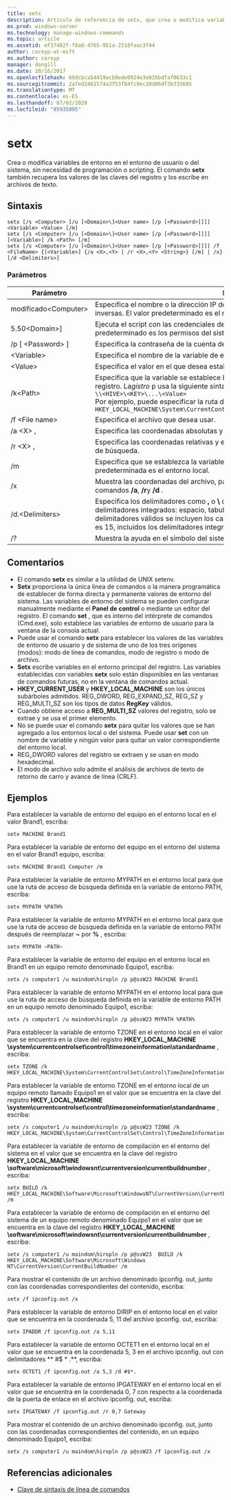 ```yaml
---
title: setx
description: Artículo de referencia de setx, que crea o modifica variables de entorno en el entorno de usuario o del sistema, sin necesidad de programación o scripting.
ms.prod: windows-server
ms.technology: manage-windows-commands
ms.topic: article
ms.assetid: ef37482f-f8a8-4765-951a-2518faac3f44
author: coreyp-at-msft
ms.author: coreyp
manager: dongill
ms.date: 10/16/2017
ms.openlocfilehash: 69dcbca54419acb9ede0924e3e835bdfaf0633c1
ms.sourcegitcommit: 2afed2461574a3f53f84fc9ec28d86df3b335685
ms.translationtype: MT
ms.contentlocale: es-ES
ms.lasthandoff: 07/02/2020
ms.locfileid: "85935895"
---
```

# <a name="setx"></a>setx

Crea o modifica variables de entorno en el entorno de usuario o del sistema, sin necesidad de programación o scripting. El comando **setx** también recupera los valores de las claves del registro y los escribe en archivos de texto.



## <a name="syntax"></a>Sintaxis

```
setx [/s <Computer> [/u [<Domain>\]<User name> [/p [<Password>]]]] <Variable> <Value> [/m]
setx [/s <Computer> [/u [<Domain>\]<User name> [/p [<Password>]]]] [<Variable>] /k <Path> [/m]
setx [/s <Computer> [/u [<Domain>\]<User name> [/p [<Password>]]]] /f <FileName> {[<Variable>] {/a <X>,<Y> | /r <X>,<Y> <String>} [/m] | /x} [/d <Delimiters>]
```

### <a name="parameters"></a>Parámetros

|         Parámetro          |                                                                                                                                              Descripción                                                                                                                                              |
|----------------------------|-------------------------------------------------------------------------------------------------------------------------------------------------------------------------------------------------------------------------------------------------------------------------------------------------------|
|       modificado\<Computer>       |                                                                                  Especifica el nombre o la dirección IP de un equipo remoto. No use barras diagonales inversas. El valor predeterminado es el nombre del equipo local.                                                                                  |
| 5.50\<Domain>\]<User name> |                                                                                           Ejecuta el script con las credenciales de la cuenta de usuario especificada. El valor predeterminado es los permisos del sistema.                                                                                            |
|      /p [ \<Password> ]      |                                                                                                         Especifica la contraseña de la cuenta de usuario que se especifica en el parámetro **/u** .                                                                                                         |
|        \<Variable>         |                                                                                                                 Especifica el nombre de la variable de entorno que desea establecer.                                                                                                                  |
|          \<Value>          |                                                                                                                Especifica el valor en el que desea establecer la variable de entorno.                                                                                                                 |
|         /k\<Path>         | Especifica que la variable se establece basándose en la información de una clave del registro. La*gistro* p usa la siguiente sintaxis:</br>`\\<HIVE>\<KEY>\...\<Value>`</br>Por ejemplo, puede especificar la ruta de acceso siguiente:</br>`HKEY_LOCAL_MACHINE\System\CurrentControlSet\Control\TimeZoneInformation\StandardName` |
|      /f \<File name>       |                                                                                                                               Especifica el archivo que desea usar.                                                                                                                                |
|        /a \<X> ,<Y>         |                                                                                                                    Especifica las coordenadas absolutas y el desplazamiento como parámetros de búsqueda.                                                                                                                    |
|   /r \<X> , <Y><String>   |                                                                                                            Especifica las coordenadas relativas y el desplazamiento de la **cadena** como parámetros de búsqueda.                                                                                                            |
|             /m             |                                                                                                Especifica que se establezca la variable en el entorno del sistema. La configuración predeterminada es el entorno local.                                                                                                 |
|             /x             |                                                                                                       Muestra las coordenadas del archivo, pasando por alto las opciones de la línea de comandos **/a**, **/r**y **/d** .                                                                                                        |
|      /d.\<Delimiters>      |                    Especifica los delimitadores como **,** o **\\** que se van a usar además de los cuatro delimitadores integrados: espacio, tabulación, entrada y avance de barra. Entre los delimitadores válidos se incluyen los caracteres ASCII. El número máximo de delimitadores es 15, incluidos los delimitadores integrados.                    |
|             /?             |                                                                                                                                 Muestra la ayuda en el símbolo del sistema.                                                                                                                                  |

## <a name="remarks"></a>Comentarios

-   El comando **setx** es similar a la utilidad de UNIX setenv.
-   **Setx** proporciona la única línea de comandos o la manera programática de establecer de forma directa y permanente valores de entorno del sistema. Las variables de entorno del sistema se pueden configurar manualmente mediante el **Panel de control** o mediante un editor del registro. El comando **set** , que es interno del intérprete de comandos (Cmd.exe), solo establece las variables de entorno de usuario para la ventana de la consola actual.
-   Puede usar el comando **setx** para establecer los valores de las variables de entorno de usuario y de sistema de uno de los tres orígenes (modos): modo de línea de comandos, modo de registro o modo de archivo.
-   **Setx** escribe variables en el entorno principal del registro. Las variables establecidas con variables **setx** solo están disponibles en las ventanas de comandos futuras, no en la ventana de comandos actual.
-   **HKEY_CURRENT_USER** y **HKEY_LOCAL_MACHINE** son los únicos subárboles admitidos. REG_DWORD, REG_EXPAND_SZ, REG_SZ y REG_MULTI_SZ son los tipos de datos **RegKey** válidos.
-   Cuando obtiene acceso a **REG_MULTI_SZ** valores del registro, solo se extrae y se usa el primer elemento.
-   No se puede usar el comando **setx** para quitar los valores que se han agregado a los entornos local o del sistema. Puede usar **set** con un nombre de variable y ningún valor para quitar un valor correspondiente del entorno local.
-   REG_DWORD valores del registro se extraen y se usan en modo hexadecimal.
-   El modo de archivo solo admite el análisis de archivos de texto de retorno de carro y avance de línea (CRLF).

## <a name="examples"></a>Ejemplos

Para establecer la variable de entorno del equipo en el entorno local en el valor Brand1, escriba:
```
setx MACHINE Brand1
```
Para establecer la variable de entorno del equipo en el entorno del sistema en el valor Brand1 equipo, escriba:
```
setx MACHINE Brand1 Computer /m
```
Para establecer la variable de entorno MYPATH en el entorno local para que use la ruta de acceso de búsqueda definida en la variable de entorno PATH, escriba:
```
setx MYPATH %PATH%
```
Para establecer la variable de entorno MYPATH en el entorno local para que use la ruta de acceso de búsqueda definida en la variable de entorno PATH después de reemplazar **~** por **%** , escriba:
```
setx MYPATH ~PATH~
```
Para establecer la variable de entorno del equipo en el entorno local en Brand1 en un equipo remoto denominado Equipo1, escriba:
```
setx /s computer1 /u maindom\hiropln /p p@ssW23 MACHINE Brand1
```
Para establecer la variable de entorno MYPATH en el entorno local para que use la ruta de acceso de búsqueda definida en la variable de entorno PATH en un equipo remoto denominado Equipo1, escriba:
```
setx /s computer1 /u maindom\hiropln /p p@ssW23 MYPATH %PATH%
```
Para establecer la variable de entorno TZONE en el entorno local en el valor que se encuentra en la clave del registro **HKEY_LOCAL_MACHINE \system\currentcontrolset\control\timezoneinformation\standardname** , escriba:
```
setx TZONE /k HKEY_LOCAL_MACHINE\System\CurrentControlSet\Control\TimeZoneInformation\StandardName
```
Para establecer la variable de entorno TZONE en el entorno local de un equipo remoto llamado Equipo1 en el valor que se encuentra en la clave del registro **HKEY_LOCAL_MACHINE \system\currentcontrolset\control\timezoneinformation\standardname** , escriba:
```
setx /s computer1 /u maindom\hiropln /p p@ssW23 TZONE /k HKEY_LOCAL_MACHINE\System\CurrentControlSet\Control\TimeZoneInformation\StandardName
```
Para establecer la variable de entorno de compilación en el entorno del sistema en el valor que se encuentra en la clave del registro **HKEY_LOCAL_MACHINE \software\microsoft\windowsnt\currentversion\currentbuildnumber** , escriba:
```
setx BUILD /k HKEY_LOCAL_MACHINE\Software\Microsoft\WindowsNT\CurrentVersion\CurrentBuildNumber /m
```
Para establecer la variable de entorno de compilación en el entorno del sistema de un equipo remoto denominado Equipo1 en el valor que se encuentra en la clave del registro **HKEY_LOCAL_MACHINE \software\microsoft\windowsnt\currentversion\currentbuildnumber** , escriba:
```
setx /s computer1 /u maindom\hiropln /p p@ssW23  BUILD /k HKEY_LOCAL_MACHINE\Software\Microsoft\Windows NT\CurrentVersion\CurrentBuildNumber /m
```
Para mostrar el contenido de un archivo denominado ipconfig. out, junto con las coordenadas correspondientes del contenido, escriba:
```
setx /f ipconfig.out /x
```
Para establecer la variable de entorno DIRIP en el entorno local en el valor que se encuentra en la coordenada 5, 11 del archivo ipconfig. out, escriba:
```
setx IPADDR /f ipconfig.out /a 5,11
```
Para establecer la variable de entorno OCTET1 en el entorno local en el valor que se encuentra en la coordenada 5, 3 en el archivo ipconfig. out con delimitadores ** #$ \* .**, escriba:
```
setx OCTET1 /f ipconfig.out /a 5,3 /d #$*.
```
Para establecer la variable de entorno IPGATEWAY en el entorno local en el valor que se encuentra en la coordenada 0, 7 con respecto a la coordenada de la puerta de enlace en el archivo ipconfig. out, escriba:
```
setx IPGATEWAY /f ipconfig.out /r 0,7 Gateway
```
Para mostrar el contenido de un archivo denominado ipconfig. out, junto con las coordenadas correspondientes del contenido, en un equipo denominado Equipo1, escriba:
```
setx /s computer1 /u maindom\hiropln /p p@ssW23 /f ipconfig.out /x
```

## <a name="additional-references"></a>Referencias adicionales

- [Clave de sintaxis de línea de comandos](command-line-syntax-key.md)